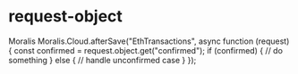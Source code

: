 # request-object
Moralis
Moralis.Cloud.afterSave("EthTransactions", async function (request) {
  const confirmed = request.object.get("confirmed");
  if (confirmed) {
    // do something
  } else {
    // handle unconfirmed case
  }
});
